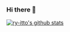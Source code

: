 ### Hi there 👋
[![ry-itto's github stats](https://github-readme-stats.vercel.app/api?username=ry-itto)](https://github.com/anuraghazra/github-readme-stats)
<!--
**ry-itto/ry-itto** is a ✨ _special_ ✨ repository because its `README.md` (this file) appears on your GitHub profile.

Here are some ideas to get you started:

- 🔭 I’m currently working on ...
- 🌱 I’m currently learning ...
- 👯 I’m looking to collaborate on ...
- 🤔 I’m looking for help with ...
- 💬 Ask me about ...
- 📫 How to reach me: ...
- 😄 Pronouns: ...
- ⚡ Fun fact: ...
-->
